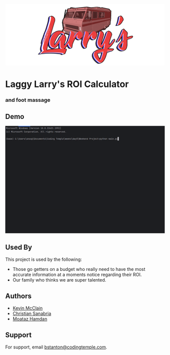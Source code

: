 
![Logo](https://github.com/KMcClain23/ROI_Calc/blob/main/logo.png)


# Laggy Larry's ROI Calculator
### and foot massage



## Demo

![](https://github.com/KMcClain23/ROI_Calc/blob/main/ROI%20Calc%20gif.gif)


## Used By

This project is used by the following:

- Those go getters on a budget who really need to have the most accurate information at a moments notice regarding their ROI.
- Our family who thinks we are super talented.


## Authors

- [Kevin McClain](https://github.com/kmcclain23)
- [Christian Sanabria](https://github.com/ckevinfl89)
- [Moataz Hamdan](https://github.com/12mmhamdan)


## Support

For support, email bstanton@codingtemple.com.

